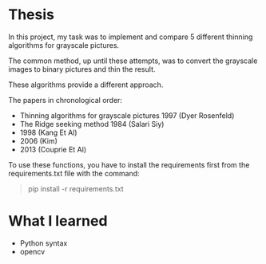 # Thesis

In this project, my task was to implement and compare 5 different thinning algorithms for grayscale pictures.

The common method, up until these attempts, was to convert the grayscale images to binary pictures and thin the result.

These algorithms provide a different approach.

The papers in chronological order:
* Thinning algorithms for grayscale pictures 1997 (Dyer Rosenfeld)
* The Ridge seeking method 1984 (Salari Siy)
* 1998 (Kang Et Al)
*  2006 (Kim)
* 2013 (Couprie Et Al)

To use these functions, you have to install the requirements first from the requirements.txt file with the command: 
> pip install -r requirements.txt

# What I learned

* Python syntax
* opencv
<!--stackedit_data:
eyJoaXN0b3J5IjpbLTczOTYzMTY0M119
-->